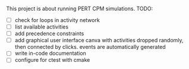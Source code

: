 This project is about running PERT CPM simulations.
TODO:
- [ ] check for loops in activity network
- [ ] list available activities
- [ ] add precedence constraints
- [ ] add graphical user interface
    canva with activities dropped randomly, then connected by clicks.
    events are automatically generated
- [ ] write in-code documentation
- [ ] configure for ctest with cmake